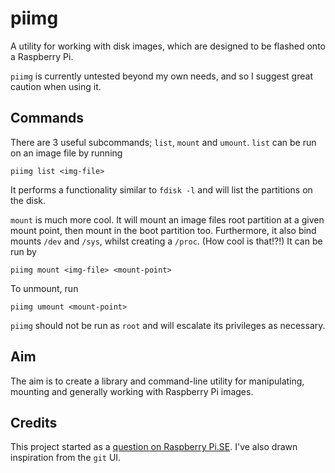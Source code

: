 piimg
=====

A utility for working with disk images, which are designed to be flashed onto a Raspberry Pi.

`piimg` is currently untested beyond my own needs, and so I suggest great caution when using it.

Commands
--------

There are 3 useful subcommands; `list`, `mount` and `umount`. `list` can be run on an image file by running

    piimg list <img-file>

It performs a functionality similar to `fdisk -l` and will list the partitions on the disk.

`mount` is much more cool. It will mount an image files root partition at a given mount point, then mount in the boot partition too. Furthermore, it also bind mounts `/dev` and `/sys`, whilst creating a `/proc`. (How cool is that!?!) It can be run by

    piimg mount <img-file> <mount-point>

To unmount, run

    piimg umount <mount-point>

`piimg` should not be run as `root` and will escalate its privileges as
necessary.

Aim
---

The aim is to create a library and command-line utility for manipulating, mounting
and generally working with Raspberry Pi images.

Credits
-------

This project started as a [question on Raspberry Pi.SE](http://raspberrypi.stackexchange.com/q/855/86).
I've also drawn inspiration from the `git` UI.

